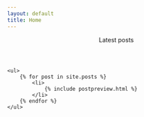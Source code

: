 ```yaml
---
layout: default
title: Home
---
```

<section>
	<header>Latest posts</header>

	<ul>
		{% for post in site.posts %}
			<li>
				{% include postpreview.html %}
			</li>
		{% endfor %}
	</ul>
</section>